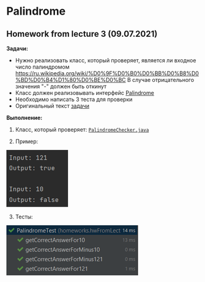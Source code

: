 # Palindrome
## Homework from lecture 3 (09.07.2021)

**Задачи:**

* Нужно реализовать класс, который проверяет, является ли входное число палиндромом
  https://ru.wikipedia.org/wiki/%D0%9F%D0%B0%D0%BB%D0%B8%D0%BD%D0%B4%D1%80%D0%BE%D0%BC
  В случае отрицательного значения "-" должен быть откинут
* Класс должен реализовывать интерфейс [Palindrome](Palindrome.java)
* Необходимо написать 3 теста для проверки
* Оригинальный текст [задачи](https://leetcode.com/problems/palindrome-number/)

**Выполнение:**

1. Класс, который проверяет: [```PalindromeChecker.java```](PalindromeChecker.java)

2. Пример:

![img.png](img.png)

3. Тесты:

![img_1.png](img_1.png)